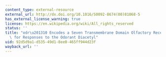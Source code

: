 ```yaml
---
content_type: external-resource
external_url: http://dx.doi.org/10.1016/S0092-8674(00)81068-5
has_external_license_warning: true
license: https://en.wikipedia.org/wiki/All_rights_reserved
status: ''
title: "odr\u201310 Encodes a Seven Transmembrane Domain Olfactory Receptor Required\
  \ for Responses to the Odorant Diacetyl"
uid: 92d5d9a1-d535-49d1-8ee0-465ff944d23f
wayback_url: ''
---
```


